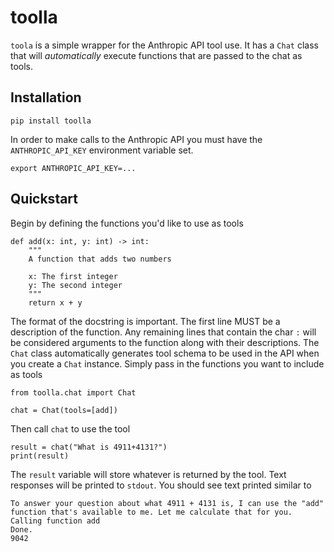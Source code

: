 # toolla

`toola` is a simple wrapper for the Anthropic API tool use.  It has a `Chat` class that will <i>automatically</i> execute functions that are passed to the chat as tools.

## Installation
```
pip install toolla
```
In order to make calls to the Anthropic API you must have the `ANTHROPIC_API_KEY` environment variable set.
```
export ANTHROPIC_API_KEY=...
```

## Quickstart
Begin by defining the functions you'd like to use as tools
```
def add(x: int, y: int) -> int:
    """
    A function that adds two numbers

    x: The first integer
    y: The second integer
    """
    return x + y
```
The format of the docstring is important.  The first line MUST be a description of the function.  Any remaining lines that contain the char `:` will be considered arguments to the function along with their descriptions.  The `Chat` class automatically generates tool schema to be used in the API when you create a `Chat` instance.  Simply pass in the functions you want to include as tools
```
from toolla.chat import Chat

chat = Chat(tools=[add])
```
Then call `chat` to use the tool
```
result = chat("What is 4911+4131?")
print(result)
```
The `result` variable will store whatever is returned by the tool.  Text responses will be printed to `stdout`.  You should see text printed similar to 
```
To answer your question about what 4911 + 4131 is, I can use the "add" function that's available to me. Let me calculate that for you.
Calling function add
Done.
9042
```
